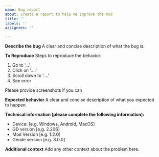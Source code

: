 ```yaml
---
name: Bug report
about: Create a report to help me improve the mod
title: ''
labels: ''
assignees: ''

---
```


**Describe the bug**
A clear and concise description of what the bug is.

**To Reproduce**
Steps to reproduce the behavior:
1. Go to '...'
2. Click on '....'
3. Scroll down to '....'
4. See error

Please provide screenshots if you can

**Expected behavior**
A clear and concise description of what you expected to happen.


**Technical information (please complete the following information):**
 - Device: [e.g. Windows, Android, MacOS]
 - GD version [e.g. 2.206]
 - Mod Version [e.g. 1.2.0]
 - Geode version [e.g. 3.0.0]


**Additional context**
Add any other context about the problem here.
